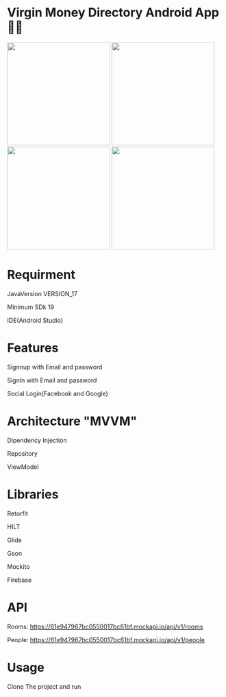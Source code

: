 # Virgin Money Directory Android App 👋🏾


<img src="https://github.com/yowee/VirginMoneyDirectory/assets/14086636/1a6a33e8-7a5a-4212-9201-b45830b6b082" width="240"/>
<img src="https://github.com/yowee/VirginMoneyDirectory/assets/14086636/fcd49a5d-cf90-4901-ad9b-676a68d3d2b4" width="240"/>
<img src="https://github.com/yowee/VirginMoneyDirectory/assets/14086636/52c4cbf1-6a9f-4729-8e30-3f896ce7870b" width="240"/>
<img src="https://github.com/yowee/VirginMoneyDirectory/assets/14086636/98b2588c-c33d-45a7-81c0-f4101f54d7e0" width="240"/>



# Requirment
JavaVersion VERSION_17

Minimum SDk 19

IDE(Android Studio)




# Features
Signnup with Email and password

SignIn with Email and password

Social Login(Facebook and Google)

# Architecture **"MVVM"**
Dipendency Injection

Repository

ViewModel

# Libraries
Retorfit

HILT

Glide

Gson

Mockito

Firebase

# API
Rooms: https://61e947967bc0550017bc61bf.mockapi.io/api/v1/rooms

People: https://61e947967bc0550017bc61bf.mockapi.io/api/v1/people

# Usage
Clone The project and run
